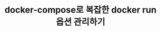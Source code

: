 ---
title: docker-compose로 복잡한 docker run 옵션 관리하기
categories: Docker
tag: [Docker, Docker-Compose] 
image: /assets/img/docker_compose_logo.jpeg
typora-root-url: ../../
---